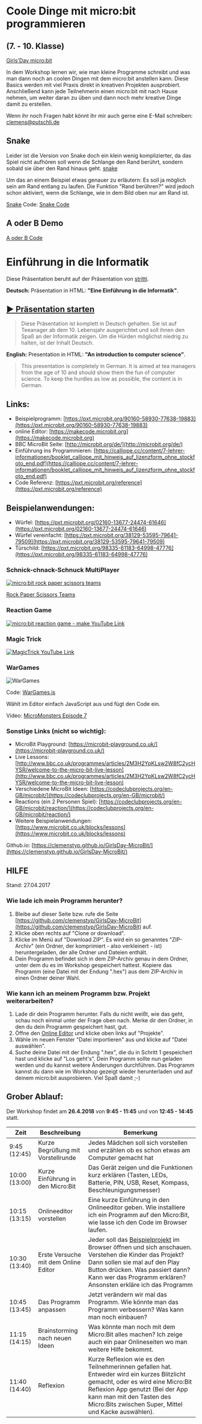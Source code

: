 # Coole Dinge mit micro:bit programmieren
## (7. - 10. Klasse)

[Girls'Day micro:bit](https://clemenstyp.github.io/GirlsDay-MicroBit/)

In dem Workshop lernen wir, wie man kleine Programme schreibt und was man dann noch an coolen Dingen mit dem micro:bit anstellen kann. Diese Basics werden mit viel Praxis direkt in kreativen Projekten ausprobiert. Anschließend kann jede Teilnehmerin einen micro:bit mit nach Hause nehmen, um weiter daran zu üben und dann noch mehr kreative Dinge damit zu erstellen.

Wenn ihr noch Fragen habt könnt ihr mir auch gerne eine E-Mail schreiben: [clemens@putschli.de](mailto://clemens@putschli.de)

## Snake
Leider ist die Version von Snake doch ein klein wenig komplizierter, da das Spiel nicht aufhören soll wenn die Schlange den Rand berührt, sondern sobald sie über den Rand hinaus geht.
[snake](2018/snake.gif)

Um das an einem Beispiel etwas genauer zu erläutern: Es soll ja möglich sein am Rand entlang zu laufen. Die Funktion "Rand berühren?" wird jedoch schon aktiviert, wenn die Schlange, wie in dem Bild oben nur am Rand ist.

[Snake](2018/microbit-Snake1.hex)
Code:
[Snake Code](https://makecode.microbit.org/_UyoLq0icC4sb)

## A oder B Demo
[A oder B Code](https://makecode.microbit.org/_0uvRvP4WEVwh)

# Einführung in die Informatik

Diese Präsentation beruht auf der Präsentation von [stritti](https://github.com/stritti/girlsday-einfuehrung-informatik/blob/master/README.md).

**Deutsch:** Präsentation in HTML: **"Eine Einführung in die Informatik"**.

## [▶ Präsentation starten](https://clemenstyp.github.io/GirlsDay-MicroBit/einfuehrung/start.html)


> Diese Präsentation ist komplett in Deutsch gehalten. Sie ist auf Teeanager ab dem 10. Lebensjahr ausgerichtet und soll ihnen den Spaß an der Informatik zeigen. Um die Hürden möglichst niedrig zu halten, ist der Inhalt Deutsch.

 **English:** Presentation in HTML: **"An introduction to computer science"**.

 > This presentation is completely in German. It is aimed at tea managers from the age of 10 and should show them the fun of computer science. To keep the hurdles as low as possible, the content is in German.


## Links:
- Beispielprogramm: [https://pxt.microbit.org/90160-58930-77638-19883](https://pxt.microbit.org/90160-58930-77638-19883)
- online Editor: [https://makecode.microbit.org](https://makecode.microbit.org)
- BBC MicroBit Seite: [http://microbit.org/de/](http://microbit.org/de/)
- Einführung ins Programmieren: [https://calliope.cc/content/7-lehrer-informationen/booklet_calliope_mit_hinweis_auf_lizenzform_ohne_stockfoto_end.pdf](https://calliope.cc/content/7-lehrer-informationen/booklet_calliope_mit_hinweis_auf_lizenzform_ohne_stockfoto_end.pdf)
- Code Referenz: [https://pxt.microbit.org/reference](https://pxt.microbit.org/reference)


## Beispielanwendungen:
- Würfel: [https://pxt.microbit.org/02160-13677-24474-61646](https://pxt.microbit.org/02160-13677-24474-61646)
- Würfel vereinfacht: [https://pxt.microbit.org/38129-53595-79641-79509](https://pxt.microbit.org/38129-53595-79641-79509)
- Türschild: [https://pxt.microbit.org/98335-61183-64998-47776](https://pxt.microbit.org/98335-61183-64998-47776)

### Schnick-chnack-Schnuck MultiPlayer

[![micro:bit rock paper scissors teams](RockPaper.png)](https://www.youtube.com/watch?time_continue=5&v=8ztOmdZi5Pw)


[Rock Paper Scissors Teams](https://makecode.microbit.org/projects/rps-teams)

### Reaction Game

[![micro:bit reaction game - make YouTube Link](ReactionGame.png)](https://www.youtube.com/watch?v=DgJ-S0q0EMs)


### Magic Trick

[![MagicTrick YouTube Link](MagicTrick.png)](https://www.youtube.com/watch?v=0Icwbcf3nXM)

### WarGames

![WarGames](WarGames.gif)

Code: [WarGames.js](https://gist.github.com/gingemonster/89f4eb986609ef477559d762765a4ebd)

Wählt im Editor einfach JavaScript aus und fügt den Code ein.

Video: [MicroMonsters Episode 7](https://www.youtube.com/watch?v=l7LTg15KPgE)



### Sonstige Links (nicht so wichtig):
- MicroBit Playground: [https://microbit-playground.co.uk/](https://microbit-playground.co.uk/)
- Live Lessons: [http://www.bbc.co.uk/programmes/articles/2M3H2YpKLsw2W8fC2ycHYSR/welcome-to-the-micro-bit-live-lesson](http://www.bbc.co.uk/programmes/articles/2M3H2YpKLsw2W8fC2ycHYSR/welcome-to-the-micro-bit-live-lesson)
- Verschiedene MicroBit Ideen: [https://codeclubprojects.org/en-GB/microbit/](https://codeclubprojects.org/en-GB/microbit/)
- Reactions (ein 2 Personen Spiel): [https://codeclubprojects.org/en-GB/microbit/reaction/](https://codeclubprojects.org/en-GB/microbit/reaction/)
- Weitere Beispielanwendungen: [https://www.microbit.co.uk/blocks/lessons](https://www.microbit.co.uk/blocks/lessons)


Github.io: [https://clemenstyp.github.io/GirlsDay-MicroBit/](https://clemenstyp.github.io/GirlsDay-MicroBit/)

## HILFE
Stand: 27.04.2017

### Wie lade ich mein Programm herunter?
1. Bleibe auf dieser Seite bzw. rufe die Seite [https://github.com/clemenstyp/GirlsDay-MicroBit](https://github.com/clemenstyp/GirlsDay-MicroBit) auf.
2. Klicke oben rechts auf "Clone or download".
3. Klicke im Menü auf "Download ZIP". Es wird ein so genanntes "ZIP-Archiv" (ein Ordner, der komprimiert - also verkleinert - ist) heruntergeladen, der alle Ordner und Dateien enthält.
4. Dein Programm befindet sich in dem ZIP-Archiv genau in dem Ordner, unter dem du es im Workshop gespeichert hattest. Kopiere das Programm (eine Datei mit der Endung ".hex") aus dem ZIP-Archiv in einen Ordner deiner Wahl.

### Wie kann ich an meinem Programm bzw. Projekt weiterarbeiten?
1. Lade dir dein Programm herunter. Falls du nicht weißt, wie das geht, schau noch einmal unter der Frage oben nach. Merke dir den Ordner, in den du dein Programm gespeichert hast, gut.
2. Öffne den [Online Editor](https://pxt.microbit.org/?lang=de) und klicke oben links auf "Projekte".
3. Wähle im neuen Fenster "Datei importieren" aus und klicke auf "Datei auswählen".
4. Suche deine Datei mit der Endung ".hex", die du in Schritt 1 gespeichert hast und klicke auf "Los geht's". Dein Programm sollte nun geladen werden und du kannst weitere Änderungen durchführen. Das Programm kannst du dann wie im Workshop gezeigt wieder herunterladen und auf deinem micro:bit ausprobieren. Viel Spaß damit ;-)



## Grober Ablauf:
Der Workshop findet am **26.4.2018** von **9:45 - 11:45** und von **12:45 - 14:45** statt.

| Zeit         |      Beschreibung                 |  Bemerkung     |
|--------------|-----------------------------------|----------------|
| 9:45 (12:45) | Kurze Begrüßung mit Vorstellrunde | Jedes Mädchen soll sich vorstellen und erzählen ob es schon etwas am Computer gemacht hat |
| 10:00 (13:00) | Kurze Einführung in den Micro:Bit   | Das Gerät zeigen und die Funktionen kurz erklären (Tasten, LEDs, Batterie, PIN, USB, Reset, Kompass, Beschleunigungsmesser) |
| 10:15 (13:15) | Onlineeditor vorstellen |  Eine kurze Einführung in den Onlineeditor geben. Wie installiere ich ein Programm auf den Micro:Bit, wie lasse ich den Code im Browser laufen. |
|10:30 (13:40) | Erste Versuche mit dem Online Editor | Jeder soll das  [Beispielprojekt](https://pxt.microbit.org/90160-58930-77638-19883) im Browser öffnen und sich anschauen. Verstehen die Kinder das Projekt? Dann sollen sie mal auf den Play Button drücken. Was passiert dann? Kann wer das Programm erklären? Ansonsten erkläre ich das Programm|
|10:45 (13:45) | Das Programm anpassen | Jetzt verändern wir mal das Programm. Wie könnte man das Programm verbessern? Was kann man noch einbauen?|
|11:15 (14:15) | Brainstorming nach neuen Ideen | Was könnte man noch mit dem Micro:Bit alles machen? Ich zeige auch ein paar Onlineseiten wo man weitere Hilfe bekommt. |
|11:40 (14:40) | Reflexion | Kurze Reflexion wie es den Teilnehmerinnen gefallen hat. Entweder wird ein kurzes Blitzlicht gemacht, oder es wird eine Micro:Bit Reflexion App genutzt (Bei der App kann man mit den Tasten des Micro:Bits zwischen Super, Mittel und Kacke auswählen). |

<!--- ### Markdown Help

Markdown is a lightweight and easy-to-use syntax for styling your writing. It includes conventions for

```markdown
Syntax highlighted code block

# Header 1
## Header 2
### Header 3

- Bulleted
- List

1. Numbered
2. List

**Bold** and _Italic_ and `Code` text

[Link](url) and ![Image](src)
```

For more details see [GitHub Flavored Markdown](https://guides.github.com/features/mastering-markdown/).-->
